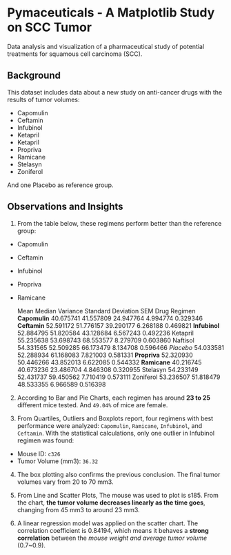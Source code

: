 # Pymaceuticals - A Matplotlib Study on SCC Tumor
Data analysis and visualization of a pharmaceutical study of potential treatments for squamous cell carcinoma (SCC).

## Background

This dataset includes data about a new study on anti-cancer drugs with the results of tumor volumes:

* Capomulin
* Ceftamin
* Infubinol
* Ketapril
* Ketapril
* Propriva
* Ramicane
* Stelasyn
* Zoniferol

And one Placebo as reference group.

## Observations and Insights
1. From the table below, these regimens perform better than the reference group:

* Capomulin
* Ceftamin
* Infubinol
* Propriva
* Ramicane


	Mean	Median	Variance	Standard Deviation	SEM
Drug Regimen					
**Capomulin**	40.675741	41.557809	24.947764	4.994774	0.329346
**Ceftamin**	52.591172	51.776157	39.290177	6.268188	0.469821
**Infubinol**	52.884795	51.820584	43.128684	6.567243	0.492236
Ketapril	55.235638	53.698743	68.553577	8.279709	0.603860
Naftisol	54.331565	52.509285	66.173479	8.134708	0.596466
*Placebo*	54.033581	52.288934	61.168083	7.821003	0.581331
**Propriva**	52.320930	50.446266	43.852013	6.622085	0.544332
**Ramicane**	40.216745	40.673236	23.486704	4.846308	0.320955
Stelasyn	54.233149	52.431737	59.450562	7.710419	0.573111
Zoniferol	53.236507	51.818479	48.533355	6.966589	0.516398

2. According to Bar and Pie Charts, each regimen has around **23 to 25** different mice tested. And ``49.04%`` of mice are female.

3. From Quartiles, Outliers and Boxplots report, four regimens with best performance were analyzed: ``Capomulin``, ``Ramicane``, ``Infubinol``, and ``Ceftamin``. With the statistical calculations, only one outlier in Infubinol regimen was found:
* Mouse ID: ``c326``
* Tumor Volume (mm3): ``36.32``

4. The box plotting also confirms the previous conclusion. The final tumor volumes vary from 20 to 70 mm3.

5. From Line and Scatter Plots, The mouse was used to plot is s185. From the chart, **the tumor volume decreases linearly as the time goes**, changing from 45 mm3 to around 23 mm3.

6. A linear regression model was applied on the scatter chart. The correlation coefficient is 0.84194, which means it behaves a **strong correlation** between the *mouse weight and average tumor volume* (0.7~0.9).